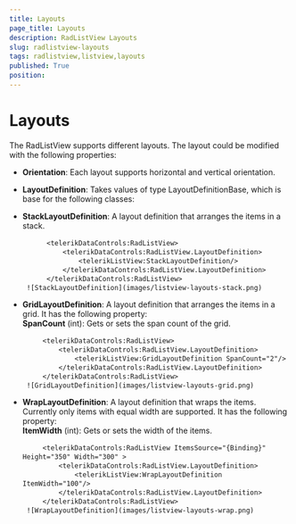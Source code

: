 ```yaml
---
title: Layouts
page_title: Layouts
description: RadListView Layouts
slug: radlistview-layouts
tags: radlistview,listview,layouts
published: True
position: 
---
```


# Layouts

The RadListView supports different layouts. The layout could be modified with the following properties:

- **Orientation**: Each layout supports horizontal and vertical orientation.
- **LayoutDefinition**: Takes values of type LayoutDefinitionBase, which is base for the following classes:
 - **StackLayoutDefinition**: A layout definition that arranges the items in a stack.

		     <telerikDataControls:RadListView>
		         <telerikDataControls:RadListView.LayoutDefinition>
		             <telerikListView:StackLayoutDefinition/>
		         </telerikDataControls:RadListView.LayoutDefinition>
		     </telerikDataControls:RadListView>
		![StackLayoutDefinition](images/listview-layouts-stack.png)  
 - **GridLayoutDefinition**: A layout definition that arranges the items in a grid. It has the following property:  
   **SpanCount** (int): Gets or sets the span count of the grid.

	        <telerikDataControls:RadListView>
	            <telerikDataControls:RadListView.LayoutDefinition>
	                <telerikListView:GridLayoutDefinition SpanCount="2"/>
	            </telerikDataControls:RadListView.LayoutDefinition>
	        </telerikDataControls:RadListView>
        ![GridLayoutDefinition](images/listview-layouts-grid.png)    
 - **WrapLayoutDefinition**:  A layout definition that wraps the items. Currently  only items with equal width are supported. It has the following property:  
    **ItemWidth** (int): Gets or sets the width of the items.

			<telerikDataControls:RadListView ItemsSource="{Binding}" Height="350" Width="300" >
			    <telerikDataControls:RadListView.LayoutDefinition>
			        <telerikListView:WrapLayoutDefinition ItemWidth="100"/>
			    </telerikDataControls:RadListView.LayoutDefinition>
			</telerikDataControls:RadListView>
        ![WrapLayoutDefinition](images/listview-layouts-wrap.png)    
